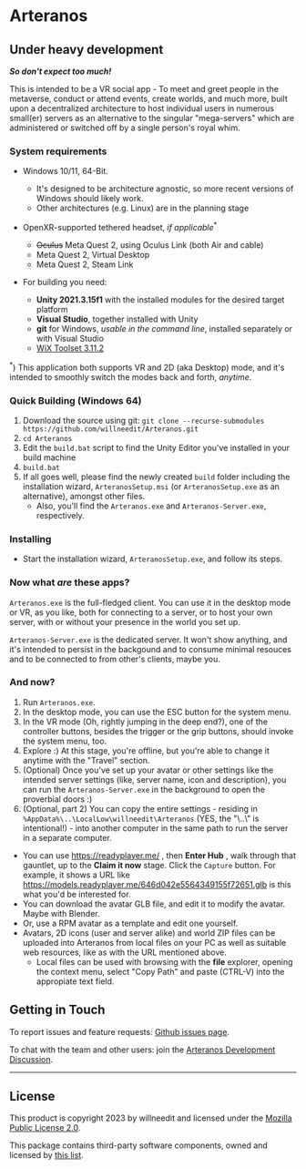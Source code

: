 # Arteranos

## Under heavy development
__*So don't expect too much!*__

This is intended to be a VR social app - To meet and greet people in the metaverse, conduct or attend events, create worlds, and much more, built upon a decentralized architecture to host individual users in numerous small(er) servers as an alternative to the singular "mega-servers" which are administered or switched off by a single person's royal whim.

### System requirements

- Windows 10/11, 64-Bit.
  - It's designed to be architecture agnostic, so more recent versions of Windows should likely work.
  - Other architectures (e.g. Linux) are in the planning stage

- OpenXR-supported tethered headset, _if applicable_<sup>*</sup>
  - ~~Oculus~~ Meta Quest 2, using Oculus Link (both Air and cable)
  - Meta Quest 2, Virtual Desktop
  - Meta Quest 2, Steam Link
  
- For building you need:
  - **Unity 2021.3.15f1** with the installed modules for the desired target platform
  - **Visual Studio**, together installed with Unity
  - **git** for Windows, _usable in the command line_, installed separately or with Visual Studio
  - [WiX Toolset 3.11.2](https://github.com/wixtoolset/wix3/releases/tag/wix3112rtm)

<sup>*</sup>) This application both supports VR and 2D (aka Desktop) mode, and it's intended to smoothly switch the modes back and forth, _anytime_.

### Quick Building (Windows 64)
 1. Download the source using git: `git clone --recurse-submodules https://github.com/willneedit/Arteranos.git`
 2. `cd Arteranos`
 3. Edit the `build.bat` script to find the Unity Editor you've installed in your build machine
 4. `build.bat`
 5. If all goes well, please find the newly created `build` folder including the installation wizard, `ArteranosSetup.msi` (or `ArteranosSetup.exe` as an alternative), amongst other files.
    - Also, you'll find the `Arteranos.exe` and `Arteranos-Server.exe`, respectively.

### Installing
 - Start the installation wizard, `ArteranosSetup.exe`, and follow its steps.

### Now what _are_ these apps?
`Arteranos.exe` is the full-fledged client. You can use it in the desktop mode or VR, as you like, both for connecting to a server, or to host your own server, with or without your presence in the world you set up.

`Arteranos-Server.exe` is the dedicated server. It won't show anything, and it's intended to persist in the backgound and to consume minimal resouces and to be connected to from other's clients, maybe you.

### And now?
1. Run `Arteranos.exe`.
2. In the desktop mode, you can use the ESC button for the system menu.
3. In the VR mode (Oh, rightly jumping in the deep end?), one of the controller buttons, besides the trigger or the grip buttons, should invoke the system menu, too.
4. Explore :) At this stage, you're offline, but you're able to change it anytime with the "Travel" section.
5. (Optional) Once you've set up your avatar or other settings like the intended server settings (like, server name, icon and description), you can run the `Arteranos-Server.exe` in the background to open the proverbial doors :)
6. (Optional, part 2) You can copy the entire settings - residing in `%AppData%\..\LocalLow\willneedit\Arteranos` (YES, the "\\..\\" is intentional!) - into another computer in the same path to run the server in a separate computer.

- You can use https://readyplayer.me/ , then **Enter Hub** , walk through that gauntlet, up to the **Claim it now** stage. Click the `Capture` button. For example, it shows a URL like https://models.readyplayer.me/646d042e5564349155f72651.glb is this what you'd be interested for.
- You can download the avatar GLB file, and edit it to modify the avatar. Maybe with Blender.
- Or, use a RPM avatar as a template and edit one yourself.
- Avatars, 2D icons (user and server alike) and world ZIP files can be uploaded into Arteranos from local files on your PC as well as suitable web resources, like as with the URL mentioned above.
  - Local files can be used with browsing with the **file** explorer, opening the context menu, select "Copy Path" and paste (CTRL-V) into the appropiate text field.

## Getting in Touch
To report issues and feature requests: [Github issues page](https://github.com/willneedit/Arteranos/issues).

To chat with the team and other users: join the [Arteranos Development Discussion](https://discord.gg/jHYFFd78B9).

---
## License

This product is copyright 2023 by willneedit and licensed under the [Mozilla Public License 2.0](LICENSE.md).

This package contains third-party software components, owned and licensed by [this list](Third%20Party%20Notices.md).
